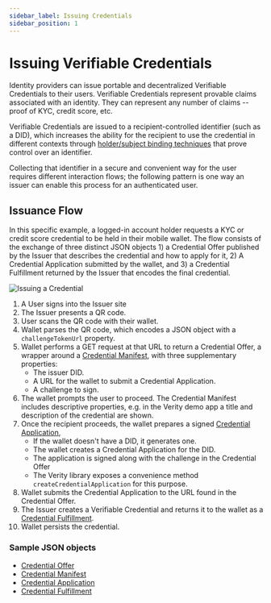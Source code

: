 ```yaml
---
sidebar_label: Issuing Credentials
sidebar_position: 1
---
```


# Issuing Verifiable Credentials

Identity providers can issue portable and decentralized Verifiable Credentials to their users. Verifiable Credentials represent provable claims associated with an identity. They can represent any number of claims -- proof of KYC, credit score, etc.

Verifiable Credentials are issued to a recipient-controlled identifier (such as a DID), which increases the ability for the recipient to use the credential in different contexts through [holder/subject binding techniques](https://identity.foundation/presentation-exchange/#holder-and-subject-binding) that prove control over an identifier.

Collecting that identifier in a secure and convenient way for the user requires different interaction flows; the following pattern is one way an issuer can enable this process for an authenticated user.

## Issuance Flow

In this specific example, a logged-in account holder requests a KYC or credit score credential to be held in their mobile wallet. The flow consists of the exchange of three distinct JSON objects 1) a Credential Offer published by the Issuer that describes the credential and how to apply for it, 2) A Credential Application submitted by the wallet, and 3) a Credential Fulfillment returned by the Issuer that encodes the final credential.

![Issuing a Credential](/img/docs/sequence_issuance.png "Issuing a Credential")

1. A User signs into the Issuer site
1. The Issuer presents a QR code.
1. User scans the QR code with their wallet.
1. Wallet parses the QR code, which encodes a JSON object with a `challengeTokenUrl` property.
1. Wallet performs a GET request at that URL to return a Credential Offer, a wrapper around a [Credential Manifest](https://identity.foundation/credential-manifest/#credential-manifest-2), with three supplementary properties:
   - The issuer DID.
   - A URL for the wallet to submit a Credential Application.
   - A challenge to sign.
1. The wallet prompts the user to proceed. The Credential Manifest includes descriptive properties, e.g. in the Verity demo app a title and description of the credential are shown.
1. Once the recipient proceeds, the wallet prepares a signed [Credential Application](https://identity.foundation/credential-manifest/#credential-application),
   - If the wallet doesn't have a DID, it generates one.
   - The wallet creates a Credential Application for the DID.
   - The application is signed along with the challenge in the Credential Offer
   - The Verity library exposes a convenience method `createCredentialApplication` for this purpose.
1. Wallet submits the Credential Application to the URL found in the Credential Offer.
1. The Issuer creates a Verifiable Credential and returns it to the wallet as a [Credential Fulfillment](https://identity.foundation/credential-manifest/#credential-fulfillment).
1. Wallet persists the credential.

### Sample JSON objects

- [Credential Offer](/docs/appendix/messages#credential-offer)
- [Credential Manifest](/docs/appendix/messages#credential-manifest)
- [Credential Application](/docs/appendix/messages#credential-application)
- [Credential Fulfillment](/docs/appendix/messages#credential-fulfillment)
